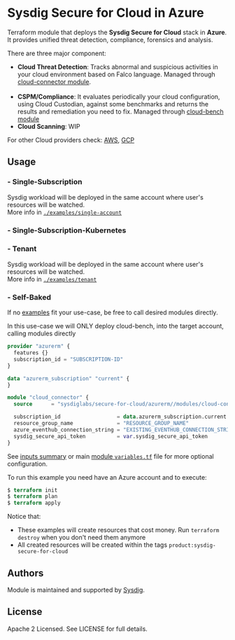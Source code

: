 # Sysdig Secure for Cloud in Azure

Terraform module that deploys the **Sysdig Secure for Cloud** stack in **Azure**.<br/>
It provides unified threat detection, compliance, forensics and analysis.

There are three major component:

* **Cloud Threat Detection**: Tracks abnormal and suspicious activities in your cloud environment based on Falco language. Managed through [cloud-connector module](https://github.com/sysdiglabs/terraform-azurerm-secure-for-cloud/tree/master/modules/services/cloud-connector).
<br/><br/>
* **CSPM/Compliance**: It evaluates periodically your cloud configuration, using Cloud Custodian, against some benchmarks and returns the results and remediation you need to fix. Managed through [cloud-bench module](https://github.com/sysdiglabs/terraform-azurerm-secure-for-cloud/tree/master/modules/services/cloud-bench)
* **Cloud Scanning**: WIP

[comment]: <> (  <br/><br/>)
[comment]: <> (* **Cloud Scanning**: Automatically scans all container images pushed to the registry or as soon a new task which involves a container is spawned in your account.Managed through [cloud-scanning module]&#40;https://github.com/sysdiglabs/terraform-azurerm-secure-for-cloud/tree/master/modules/services/cloud-scanning&#41;.)
[comment]: <> (  <br/><br/>)
For other Cloud providers check: [AWS](https://github.com/sysdiglabs/terraform-aws-secure-for-cloud), [GCP](https://github.com/sysdiglabs/terraform-google-secure-for-cloud)

## Usage

### - Single-Subscription

Sysdig workload will be deployed in the same account where user's resources will be watched.<br/>
More info in [`./examples/single-account`](https://github.com/sysdiglabs/terraform-azurerm-secure-for-cloud/tree/master/examples/single-account)


### - Single-Subscription-Kubernetes

### - Tenant

Sysdig workload will be deployed in the same account where user's resources will be watched.<br/>
More info in [`./examples/tenant`](https://github.com/sysdiglabs/terraform-azurerm-secure-for-cloud/tree/master/examples/tenant)



### - Self-Baked

If no [examples](https://github.com/sysdiglabs/terraform-azurerm-secure-for-cloud/tree/master/examples) fit your use-case, be free to call desired modules directly.

In this use-case we will ONLY deploy cloud-bench, into the target account, calling modules directly

```terraform
provider "azurerm" {
  features {}
  subscription_id = "SUBSCRIPTION-ID"
}

data "azurerm_subscription" "current" {
}

module "cloud_connector" {
  source      = "sysdiglabs/secure-for-cloud/azurerm//modules/cloud-connector"

  subscription_id                  = data.azurerm_subscription.current.subscription_id
  resource_group_name              = "RESOURCE_GROUP_NAME"
  azure_eventhub_connection_string = "EXISTING_EVENTHUB_CONNECTION_STRING"
  sysdig_secure_api_token          = var.sysdig_secure_api_token
}

```
See [inputs summary](#inputs) or main [module `variables.tf`](https://github.com/sysdiglabs/terraform-azurerm-secure-for-cloud/tree/master/variables.tf) file for more optional configuration.

To run this example you need have an Azure account and to execute:

```terraform
$ terraform init
$ terraform plan
$ terraform apply
```


Notice that:
- These examples will create resources that cost money. Run `terraform destroy` when you don't need them anymore
- All created resources will be created within the tags `product:sysdig-secure-for-cloud`


## Authors

Module is maintained and supported by [Sysdig](https://sysdig.com).

## License

Apache 2 Licensed. See LICENSE for full details.
